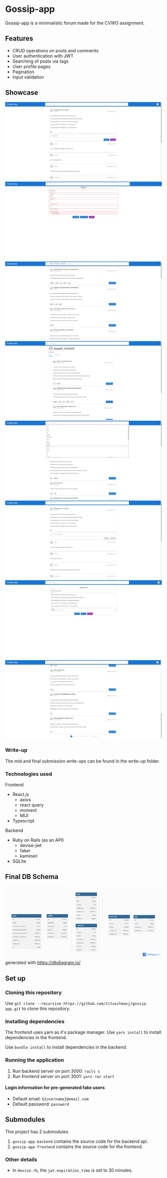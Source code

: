 # Gossip-app
Gossip-app is a minimalistic forum made for the CVWO assignment.

## Features
- CRUD operations on posts and comments
- User authentication with JWT
- Searching of posts via tags
- User profile pages
- Pagination
- Input validation

## Showcase
![Searching with tags](assets/chrome-capture-2023-0-22%20(1).png)
![Searching with tags](assets/chrome-capture-2023-0-22%20(2).png)
![Searching with tags](assets/chrome-capture-2023-0-22%20(3).png)
![Searching with tags](assets/chrome-capture-2023-0-22%20(4).png)
![Searching with tags](assets/chrome-capture-2023-0-22%20(5).png)
![Searching with tags](assets/chrome-capture-2023-0-22%20(6).png)
![Searching with tags](assets/chrome-capture-2023-0-22%20(7).png)
![Searching with tags](assets/chrome-capture-2023-0-22.png)

### Write-up
The mid and final submission write-ups can be found in the write-up folder.

### Technologies used
Frontend
 - React.js
    - axios
    - react query
    - moment
    - MUI
 - Typescript

Backend
- Ruby on Rails (as an API)
    - devise-jwt
    - faker
    - kaminari
- SQLite

## Final DB Schema
![DB Schema Diagram](assets/db-schema-diagram.png)
generated with https://dbdiagram.io/

## Set up
### Cloning this repository
Use `git clone --recursive https://github.com/tituschewxj/gossip-app.git` to clone this repository.

### Installing dependencies
The frontend uses yarn as it's package manager.
Use `yarn install` to install dependencies in the frontend.

Use `bundle install` to install dependencies in the backend.

### Running the application
1. Run backend server on port 3000: `rails s`
2. Run frontend server on port 3001: `yarn run start`

#### Login information for pre-generated fake users
- Default email: `${username}@email.com`
- Default password: `password`

## Submodules
This project has 2 submodules.
<!-- Update submodules with git submodule update --remote -->
1. `gossip-app-backend` contains the source code for the backend api.
2. `gossip-app-frontend` contains the source code for the frontend.

### Other details
- In `devise.rb`, the `jwt.expiration_time` is set to 30 minutes.